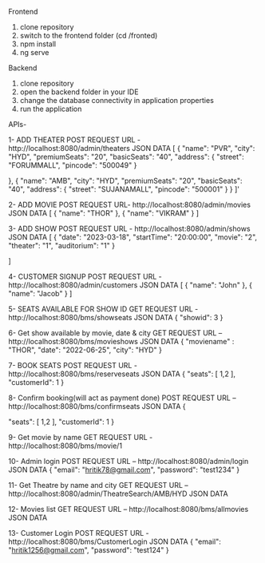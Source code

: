 
Frontend
1. clone repository
2. switch to the frontend folder (cd /fronted)
3. npm install
4. ng serve

Backend
1. clone repository
2. open the backend folder in your IDE
3. change the database connectivity in application properties
4. run the application

APIs-

1-	ADD THEATER
POST REQUEST
URL -  http://localhost:8080/admin/theaters
JSON DATA
[
  {
    "name": "PVR",
    "city": "HYD",
    "premiumSeats": "20",
    "basicSeats": "40",
    "address": {
      "street": "FORUMMALL",
      "pincode": "500049"
    }
    
  },
  {
    "name": "AMB",
    "city": "HYD",
    "premiumSeats": "20",
    "basicSeats": "40",
    "address": {
      "street": "SUJANAMALL",
      "pincode": "500001"
    }
  }
]'


2-	ADD MOVIE
             POST REQUEST
            URL-  http://localhost:8080/admin/movies
            JSON DATA
[
    {
        "name": "THOR"
    },
    {
        "name": "VIKRAM"
    }
 ]

3-	ADD SHOW
POST REQUEST
URL - http://localhost:8080/admin/shows
JSON DATA
[
    {
        "date": "2023-03-18",
        "startTime": "20:00:00",
        "movie": "2",
        "theater": "1",
        "auditorium": "1"
    }
    
]

4-	 CUSTOMER SIGNUP
POST REQUEST
URL - http://localhost:8080/admin/customers
JSON DATA
[
  {
    "name": "John"
  },
 {
    "name": "Jacob"
  }
]


5-	SEATS AVAILABLE FOR SHOW ID
GET REQUEST
URL - http://localhost:8080/bms/showseats
JSON DATA
{
"showid": 3
}

6-	Get show available by movie, date & city
GET REQUEST
URL – http://localhost:8080/bms/movieshows
JSON DATA
{
"moviename" : "THOR", 
"date": "2022-06-25",
"city": "HYD"
}


7-	BOOK SEATS
POST REQUEST
URL - http://localhost:8080/bms/reserveseats
JSON DATA
{
 "seats": [
    1,2
  ],
  "customerId": 1
}


8-	Confirm booking(will act as payment done)
POST REQUEST
URL –  http://localhost:8080/bms/confirmseats
JSON DATA
{
    
  "seats": [
    1,2
  ],
  "customerId": 1
}

9-	Get movie by name
GET REQUEST
URL - http://localhost:8080/bms/movie/1


10-	Admin login
POST REQUEST
URL –  http://localhost:8080/admin/login
JSON DATA
{
    "email": "hritik78@gmail.com",
    "password": "test1234"
}

11-	Get Theatre by name and city
GET REQUEST
URL –  http://localhost:8080/admin/TheatreSearch/AMB/HYD
JSON DATA

12-	Movies list
GET REQUEST
URL – http://localhost:8080/bms/allmovies
JSON DATA


13-	Customer Login
POST REQUEST
URL - http://localhost:8080/bms/CustomerLogin
JSON DATA
{
    "email": "hritik1256@gmail.com",
    "password": "test124"
}









































